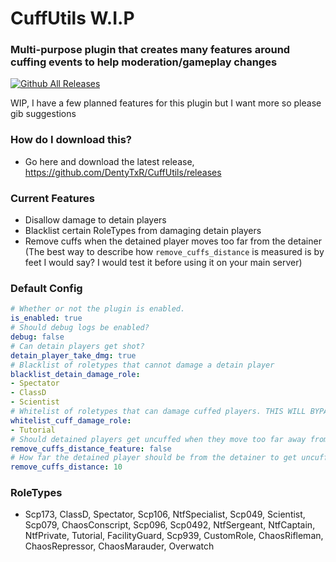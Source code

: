 # CuffUtils W.I.P

### Multi-purpose plugin that creates many features around cuffing events to help moderation/gameplay changes
[![Github All Releases](https://img.shields.io/github/downloads/DentyTxR/CuffUtils/total.svg)]()

WIP, I have a few planned features for this plugin but I want more so please gib suggestions

### How do I download this?
  - Go here and download the latest release, https://github.com/DentyTxR/CuffUtils/releases

### Current Features
 - Disallow damage to detain players
 - Blacklist certain RoleTypes from damaging detain players
 - Remove cuffs when the detained player moves too far from the detainer (The best way to describe how `remove_cuffs_distance` is measured is by feet I would say? I would test it before using it on your main server)

### Default Config
```yml
# Whether or not the plugin is enabled.
is_enabled: true
# Should debug logs be enabled?
debug: false
# Can detain players get shot?
detain_player_take_dmg: true
# Blacklist of roletypes that cannot damage a detain player
blacklist_detain_damage_role:
- Spectator
- ClassD
- Scientist
# Whitelist of roletypes that can damage cuffed players. THIS WILL BYPASS ALL CHECKS
whitelist_cuff_damage_role:
- Tutorial
# Should detained players get uncuffed when they move too far away from cuffer?
remove_cuffs_distance_feature: false
# How far the detained player should be from the detainer to get uncuffed
remove_cuffs_distance: 10
```

### RoleTypes
- Scp173, ClassD, Spectator, Scp106, NtfSpecialist, Scp049, Scientist, Scp079, ChaosConscript, Scp096, Scp0492, NtfSergeant, NtfCaptain, NtfPrivate, Tutorial, FacilityGuard, Scp939, CustomRole, ChaosRifleman, ChaosRepressor, ChaosMarauder, Overwatch